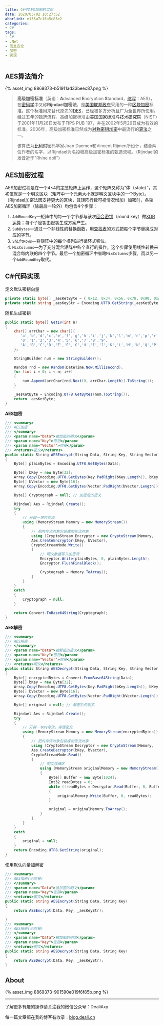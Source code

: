 ```yaml
---
title: C#中AES加密的实现
date: 2020/03/02 10:27:52
abbrlink: e135a7c16a5c83e2
categories:
- C#
tags:
- C#
- .Net
- 信息安全
- 加密
- 实现
---
```

## AES算法简介
{% asset_img 8869373-b51911ad33beec87.png %}
>**高级加密标准**（英语：**A**dvanced **E**ncryption **S**tandard，[缩写](https://zh.wikipedia.org/wiki/%E7%BC%A9%E5%86%99 "缩写")：AES），在[密码学](https://zh.wikipedia.org/wiki/%E5%AF%86%E7%A0%81%E5%AD%A6 "密码学")中又称**Rijndael加密法**，是[美国联邦政府](https://zh.wikipedia.org/wiki/%E7%BE%8E%E5%9B%BD%E8%81%94%E9%82%A6%E6%94%BF%E5%BA%9C "美国联邦政府")采用的一种[区块加密](https://zh.wikipedia.org/wiki/%E5%8D%80%E5%A1%8A%E5%8A%A0%E5%AF%86 "区块加密")标准。这个标准用来替代原先的[DES](https://zh.wikipedia.org/wiki/DES "DES")，已经被多方分析且广为全世界所使用。经过五年的甄选流程，高级加密标准由[美国国家标准与技术研究院](https://zh.wikipedia.org/wiki/%E7%BE%8E%E5%9B%BD%E5%9B%BD%E5%AE%B6%E6%A0%87%E5%87%86%E4%B8%8E%E6%8A%80%E6%9C%AF%E7%A0%94%E7%A9%B6%E9%99%A2 "美国国家标准与技术研究院")（NIST）于2001年11月26日发布于FIPS PUB 197，并在2002年5月26日成为有效的标准。2006年，高级加密标准已然成为[对称密钥加密](https://zh.wikipedia.org/wiki/%E5%AF%B9%E7%A7%B0%E5%AF%86%E9%92%A5%E5%8A%A0%E5%AF%86 "对称密钥加密")中最流行的[算法](https://zh.wikipedia.org/wiki/%E6%BC%94%E7%AE%97%E6%B3%95 "算法")之一。
>
>该算法为[比利时](https://zh.wikipedia.org/wiki/%E6%AF%94%E5%88%A9%E6%97%B6 "比利时")密码学家Joan Daemen和Vincent Rijmen所设计，结合两位作者的名字，以Rijndael为名投稿高级加密标准的甄选流程。（Rijndael的发音近于"Rhine doll"）

## AES加密过程
AES加密过程是在一个4×4的[字节](https://zh.wikipedia.org/wiki/%E5%AD%97%E8%8A%82 "字节")矩阵上运作，这个矩阵又称为“体（state）”，其初值就是一个明文区块（矩阵中一个元素大小就是明文区块中的一个Byte）。（Rijndael加密法因支持更大的区块，其矩阵行数可视情况增加）加密时，各轮AES加密循环（除最后一轮外）均包含4个步骤：

1.  `AddRoundKey`—矩阵中的每一个字节都与该次[回合密钥](https://zh.wikipedia.org/w/index.php?title=%E5%9B%9E%E5%90%88%E9%87%91%E9%91%B0&action=edit&redlink=1 "回合密钥（页面不存在）")（round key）做[XOR运算](https://zh.wikipedia.org/wiki/XOR "XOR")；每个子密钥由密钥生成方案产生。
2.  `SubBytes`—通过一个非线性的替换函数，用[查找表](https://zh.wikipedia.org/wiki/%E6%9F%A5%E6%89%BE%E8%A1%A8 "查找表")的方式把每个字节替换成对应的字节。
3.  `ShiftRows`—将矩阵中的每个横列进行循环式移位。
4.  `MixColumns`—为了充分混合矩阵中各个直行的操作。这个步骤使用线性转换来混合每内联的四个字节。最后一个加密循环中省略`MixColumns`步骤，而以另一个`AddRoundKey`取代。

## C#代码实现
定义默认密钥向量   
```c#
private static byte[] _aesKetByte = { 0x12, 0x34, 0x56, 0x78, 0x90, 0xAB, 0xCD, 0xEF, 0x12, 0x34, 0x56, 0x78, 0x90, 0xAB, 0xCD, 0xEF };
private static string _aesKeyStr = Encoding.UTF8.GetString(_aesKetByte);
```

随机生成密钥
```C#
public static byte[] GetIv(int n)
{
	char[] arrChar = new char[]{
	   'a','b','d','c','e','f','g','h','i','j','k','l','m','n','p','r','q','s','t','u','v','w','z','y','x',
	   '0','1','2','3','4','5','6','7','8','9',
	   'A','B','C','D','E','F','G','H','I','J','K','L','M','N','Q','P','R','T','S','V','U','W','X','Y','Z'
	};

	StringBuilder num = new StringBuilder();

	Random rnd = new Random(DateTime.Now.Millisecond);
	for (int i = 0; i < n; i++)
	{
		num.Append(arrChar[rnd.Next(0, arrChar.Length)].ToString());
	}

	_aesKetByte = Encoding.UTF8.GetBytes(num.ToString());
	return _aesKetByte;
}
```

**AES加密**
```c#
/// <summary>
/// AES加密
/// </summary>
/// <param name="Data">被加密的明文</param>
/// <param name="Key">密钥</param>
/// <param name="Vector">向量</param>
/// <returns>密文</returns>
public static String AESEncrypt(String Data, String Key, String Vector)
{
	Byte[] plainBytes = Encoding.UTF8.GetBytes(Data);

	Byte[] bKey = new Byte[32];
	Array.Copy(Encoding.UTF8.GetBytes(Key.PadRight(bKey.Length)), bKey, bKey.Length);
	Byte[] bVector = new Byte[16];
	Array.Copy(Encoding.UTF8.GetBytes(Vector.PadRight(bVector.Length)), bVector, bVector.Length);

	Byte[] Cryptograph = null; // 加密后的密文

	Rijndael Aes = Rijndael.Create();
	try
	{
		// 开辟一块内存流
		using (MemoryStream Memory = new MemoryStream())
		{
			// 把内存流对象包装成加密流对象
			using (CryptoStream Encryptor = new CryptoStream(Memory,
			Aes.CreateEncryptor(bKey, bVector),
			CryptoStreamMode.Write))
			{
				// 明文数据写入加密流
				Encryptor.Write(plainBytes, 0, plainBytes.Length);
				Encryptor.FlushFinalBlock();

				Cryptograph = Memory.ToArray();
			}
		}
	}
	catch
	{
		Cryptograph = null;
	}

	return Convert.ToBase64String(Cryptograph);
}
```

**AES解密**
```c#
/// <summary>
/// AES解密
/// </summary>
/// <param name="Data">被解密的密文</param>
/// <param name="Key">密钥</param>
/// <param name="Vector">向量</param>
/// <returns>明文</returns>
public static String AESDecrypt(String Data, String Key, String Vector)
{
	Byte[] encryptedBytes = Convert.FromBase64String(Data);
	Byte[] bKey = new Byte[32];
	Array.Copy(Encoding.UTF8.GetBytes(Key.PadRight(bKey.Length)), bKey, bKey.Length);
	Byte[] bVector = new Byte[16];
	Array.Copy(Encoding.UTF8.GetBytes(Vector.PadRight(bVector.Length)), bVector, bVector.Length);

	Byte[] original = null; // 解密后的明文

	Rijndael Aes = Rijndael.Create();
	try
	{
		// 开辟一块内存流，存储密文
		using (MemoryStream Memory = new MemoryStream(encryptedBytes))
		{
			// 把内存流对象包装成加密流对象
			using (CryptoStream Decryptor = new CryptoStream(Memory,
			Aes.CreateDecryptor(bKey, bVector),
			CryptoStreamMode.Read))
			{
				// 明文存储区
				using (MemoryStream originalMemory = new MemoryStream())
				{
					Byte[] Buffer = new Byte[1024];
					Int32 readBytes = 0;
					while ((readBytes = Decryptor.Read(Buffer, 0, Buffer.Length)) > 0)
					{
						originalMemory.Write(Buffer, 0, readBytes);
					}

					original = originalMemory.ToArray();
				}
			}
		}
	}
	catch
	{
		original = null;
	}
	return Encoding.UTF8.GetString(original);
}
```

使用默认向量加解密
```c#
/// <summary>
/// AES加密(无向量)
/// </summary>
/// <param name="Data">被加密的明文</param>
/// <param name="Key">密钥</param>
/// <returns>密文</returns>
public static string AESEncrypt(String Data, String Key)
{
	return AESEncrypt(Data, Key, _aesKeyStr);

}
/// <summary>
/// AES解密(无向量)
/// </summary>
/// <param name="Data">被加密的明文</param>
/// <param name="Key">密钥</param>
/// <returns>明文</returns>
public static string AESDecrypt(String Data, String Key)
{
	return AESDecrypt(Data, Key, _aesKeyStr);
}
```


## About
{% asset_img 8869373-901590e019f6f85b.png %}

---------------

了解更多有趣的操作请关注我的微信公众号：DealiAxy

每一篇文章都在我的博客有收录：[blog.deali.cn](http://blog.deali.cn)

